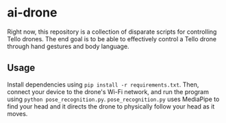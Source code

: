 # ai-drone

Right now, this repository is a collection of disparate scripts for controlling Tello drones. The end goal is to be able to effectively control a Tello drone through hand gestures and body language.

## Usage

Install dependencies using `pip install -r requirements.txt`. Then, connect your device to the drone's Wi-Fi network, and run the program using `python pose_recognition.py`. `pose_recognition.py` uses MediaPipe to find your head and it directs the drone to physically follow your head as it moves.
